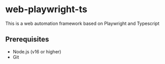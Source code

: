 # web-playwright-ts
This is a web automation framework based on Playwright and Typescript

## Prerequisites
- Node.js (v16 or higher)
- Git
